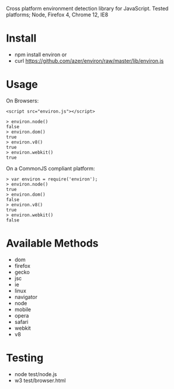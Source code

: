 Cross platform environment detection library for JavaScript. Tested platforms; Node, Firefox 4, Chrome 12, IE8

Install
=======
* npm install environ
or
* curl https://github.com/azer/environ/raw/master/lib/environ.js

Usage
=====
On Browsers:

    <script src="environ.js"></script>

    > environ.node()
    false
    > environ.dom()
    true
    > environ.v8()
    true
    > environ.webkit()
    true

On a CommonJS compliant platform:

    > var environ = require('environ');
    > environ.node()
    true
    > environ.dom()
    false
    > environ.v8()
    true
    > environ.webkit()
    false

Available Methods
=================
* dom
* firefox
* gecko
* jsc
* ie
* linux
* navigator
* node
* mobile
* opera
* safari
* webkit
* v8

Testing
=======
* node test/node.js
* w3 test/browser.html
